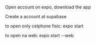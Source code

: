 Open account on expo, download the app

Create a account at supabase

to open only celphone fisic: expo start

to open na web: expo start --web

<!--
expo updategit
link do video: https://www.youtube.com/watch?v=2ICOVstF6rU
tem que:
  eas login (logar)
    depois
  eas update --branch preview --message "UPADTE 280623"




This is to build a APK im EXPO
 ******* before start build has to change couple thinks
    - tem que deletar o  "react-native-navigation": "^7.32.1" do package.jsons
    - tem que trocar o thumbImage na linha 358 na AddScreen por causa do tamanho

eas build -p android --profile preview




tutotial supabase:
https://www.youtube.com/watch?v=_uIslLPirw0

backend and database
https://app.supabase.com/project/ppihnndftvaibkwoaich/api?resource=Beer

autentication supabase simples
https://www.youtube.com/watch?v=Ow_Uzedfohk&t=478s
 -->
